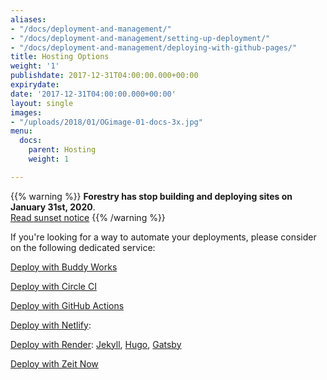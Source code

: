 ```yaml
---
aliases:
- "/docs/deployment-and-management/"
- "/docs/deployment-and-management/setting-up-deployment/"
- "/docs/deployment-and-management/deploying-with-github-pages/"
title: Hosting Options
weight: '1'
publishdate: 2017-12-31T04:00:00.000+00:00
expirydate: 
date: '2017-12-31T04:00:00.000+00:00'
layout: single
images:
- "/uploads/2018/01/OGimage-01-docs-3x.jpg"
menu:
  docs:
    parent: Hosting
    weight: 1

---
```

{{% warning  %}}
**Forestry has stop building and deploying sites on January 31st, 2020**. <br/> [Read sunset notice](/docs/sunset/deployments/)
{{% /warning %}}

If you're looking for a way to automate your deployments, please consider on the following dedicated service:

[Deploy with Buddy Works](https://buddy.works/docs/deployments)

[Deploy with Circle CI](https://forestry.io/blog/automate-deploy-w-circle-ci/)

[Deploy with GitHub Actions](https://github.com/features/actions)

[Deploy with Netlify](https://www.netlify.com/docs/continuous-deployment/): 

[Deploy with Render](https://render.com/docs): [Jekyll](https://render.com/docs/deploy-jekyll), [Hugo](https://render.com/docs/deploy-hugo), [Gatsby](https://render.com/docs/deploy-gatsby)

[Deploy with Zeit Now](https://zeit.co/docs/v2/introduction/)



